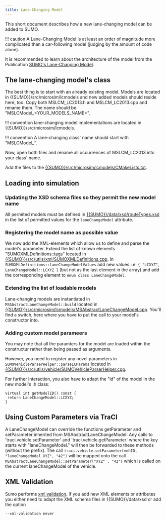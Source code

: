 ```yaml
---
title: Lane-Changing Model
---
```


This short document describes how a new lane-changing model can be added
to SUMO.

!!! caution
    A Lane-Changing Model is at least an order of magnitude more complicated
    than a car-following model (judging by the amount of code alone).

It is recommended to learn about the architecture of the model from the
Publication [SUMO's Lane-Changing
Model](https://elib.dlr.de/102254/1/Springer-SUMOs_Lane_changing_model.pdf).

## The lane-changing model's class

The best thing is to start with an already existing model. Models are
located in {{SUMO}}/src/microsim/lcmodels and new added models should reside
here, too. Copy both MSLCM_LC2013.h and
MSLCM_LC2013.cpp and rename them. The name should be
"MSLCModel_<YOUR_MODELS_NAME\>".

!!! convention
    lane-changing model implementations are located in {{SUMO}}/src/microsim/lcmodels.

!!! convention
    A lane-changing class' name should start with "MSLCModel_".

Now, open both files and rename all occurrences of MSLCM_LC2013
into your class' name.

Add the files to the [{{SUMO}}/src/microsim/lcmodels/CMakeLists.txt]({{Source}}src/microsim/lcmodels/CMakeLists.txt).

## Loading into simulation

### Updating the XSD schema files so they permit the new model name

All permited models must be defined in [{{SUMO}}/data/xsd/routeTypes.xsd]({{Source}}data/xsd/routeTypes.xsd) in the list of permitted values for the `laneChangeModel` attribute.

### Registering the model name as possible value

We now add the XML-elements which allow us to define and parse the
model's parameter. Extend the list of known elements
"SUMOXMLDefinitions::tags" located in [{{SUMO}}/src/utils/xml/SUMOXMLDefinitions.cpp]({{Source}}src/utils/xml/SUMOXMLDefinitions.cpp).
In `SUMOXMLDefinitions::laneChangeModelValues` add new values i.e. `{ "LCXYZ", LaneChangeModel::LCXYZ }` (but not as the last element in the array)
and add the corresponding element to `enum class LaneChangeModel`.

### Extending the list of loadable models
Lane-changing models are instantiated in `MSAbstractLaneChangeModel::build`
located in
[{{SUMO}}/src/microsim/lcmodels/MSAbstractLaneChangeModel.cpp]({{Source}}src/microsim/lcmodels/MSAbstractLaneChangeModel.cpp). You'll find a switch, here
where you have to put the call to your model's constructor into.

### Adding custom model parameers

You may note that all the paramters for the model are loaded within the
constructur rather than being passed as arguments.

However, you need to register any novel parameters in
`SUMOVehicleParserHelper::parseLCParams`
located in
[{{SUMO}}/src/utils/vehicle/SUMOVehicleParserHelper.cpp]({{Source}}src/utils/vehicle/SUMOVehicleParserHelper.cpp).


For further interaction, you also have to adapt the "id" of the model in
the new model's .h class:

```
virtual int getModelID() const {
 return LaneChangeModel::LCXYZ;
}
```

## Using Custom Parameters via TraCI

A LaneChangeModel can override the functions getParameter and setParameter
inherited from MSAbstractLaneChangeModel. 
Any calls to 'traci.vehicle.setParameter' and 'traci.vehicle.getParameter' where
the key starts with "laneChangeModel." will then be forwarded to these methods (without the prefix).
The call
`traci.vehicle.setParameter(vehID, "laneChangeModel.XYZ", "42")`
will be mapped onto the call
`MSAbstractLaneChangeModel::setParameter("XYZ" , "42")` which is called on the current laneChangeModel of the vehicle.


## XML Validation

Sumo performs [xml validation](../../XMLValidation.md). If you add new
XML elements or attributes you either need to adapt the XML schema files
in {{SUMO}}/data/xsd or add the option

```
--xml-validation never
```
